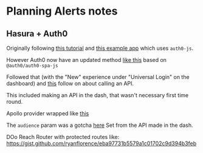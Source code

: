 # Planning Alerts notes

## Hasura + Auth0

Originally following [this tutorial](https://docs.hasura.io/1.0/graphql/manual/guides/integrations/auth0-jwt.html) 
and [this example app](https://github.com/hasura/graphql-engine/tree/master/community/sample-apps/todo-auth0-jwt)
which uses `auth0-js`.

However Auth0 now have an updated method [like this](https://auth0.com/docs/quickstart/spa/react) 
based on `@auth0/auth0-spa-js`

Followed that (with the "New" experience under "Universal Login" on the dashboard)
and [this](https://auth0.com/docs/quickstart/spa/react/02-calling-an-api) follow on about calling an API.

This included making an API in the dash, that wasn't necessary first time round.

Apollo provider wrapped like [this](https://github.com/auth0-samples/auth0-javascript-samples/issues/79)

The `audience` param was a gotcha [here](https://github.com/auth0/auth0-spa-js/issues/111)
Set from the API made in the dash.





DOo Reach Router with protected routes like:
https://gist.github.com/ryanflorence/eba97731b5579a1c01702c9d394b3feb
